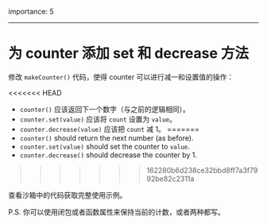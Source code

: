 importance: 5

---

# 为 counter 添加 set 和 decrease 方法

修改 `makeCounter()` 代码，使得 counter 可以进行减一和设置值的操作：

<<<<<<< HEAD
- `counter()` 应该返回下一个数字（与之前的逻辑相同）。
- `counter.set(value)` 应该将 `count` 设置为 `value`。
- `counter.decrease(value)` 应该把 `count` 减 1。
=======
- `counter()` should return the next number (as before).
- `counter.set(value)` should set the counter to `value`.
- `counter.decrease()` should decrease the counter by 1.
>>>>>>> 162280b6d238ce32bbd8ff7a3f7992be82c2311a

查看沙箱中的代码获取完整使用示例。

P.S. 你可以使用闭包或者函数属性来保持当前的计数，或者两种都写。
